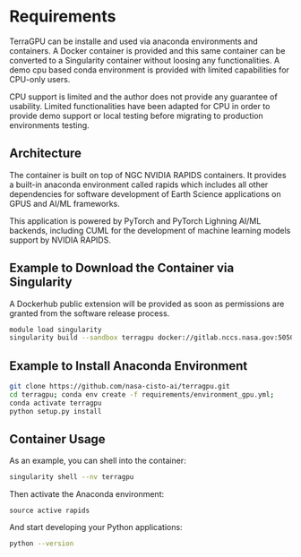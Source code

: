 # Requirements

TerraGPU can be installe and used via anaconda environments and containers.
A Docker container is provided and this same container can be converted
to a Singularity container without loosing any functionalities.
A demo cpu based conda environment is provided with limited capabilities for
CPU-only users.

CPU support is limited and the author does not provide any guarantee of usability.
Limited functionalities have been adapted for CPU in order to provide demo support
or local testing before migrating to production environments testing.

## Architecture

The container is built on top of NGC NVIDIA RAPIDS containers. It provides a built-in
anaconda environment called rapids which includes all other dependencies for software
development of Earth Science applications on GPUS and AI/ML frameworks.

This application is powered by PyTorch and PyTorch Lighning AI/ML backends, including
CUML for the development of machine learning models support by NVIDIA RAPIDS.

## Example to Download the Container via Singularity

A Dockerhub public extension will be provided as soon as permissions
are granted from the software release process.

```bash
module load singularity
singularity build --sandbox terragpu docker://gitlab.nccs.nasa.gov:5050/nccs-lcluc/terragpu/terragpu:latest
```

## Example to Install Anaconda Environment

``` bash
git clone https://github.com/nasa-cisto-ai/terragpu.git
cd terragpu; conda env create -f requirements/environment_gpu.yml;
conda activate terragpu
python setup.py install
```

## Container Usage

As an example, you can shell into the container:

```bash
singularity shell --nv terragpu
```

Then activate the Anaconda environment:

```
source active rapids
```

And start developing your Python applications:

```bash
python --version
```